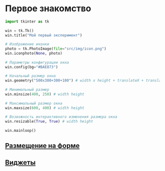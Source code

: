 # Первое знакомство

```python
import tkinter as tk  
  
win = tk.Tk()  
win.title("Мой первый эксперимент")  
  
# Изображение иконки  
photo = tk.PhotoImage(file="src/img/icon.png")  
win.iconphoto(None, photo)  
  
# Параметры конфигурации окна  
win.config(bg="#BAE873")  
  
# Начальный размер окна  
win.geometry("500x300+300+100") # width x height + translateX + translateY  
  
# Минимальный размер  
win.minsize(400, 250) # width height  
  
# Максимальный размер окна  
win.maxsize(600, 400) # width height  
  
# Возвожность интерактивного изменения размера окна  
win.resizable(True, True) # width height  
  
win.mainloop()
```

## [Размещение на форме](Размещение%20на%20форме.md)

## [Виджеты](Виджеты.md)


